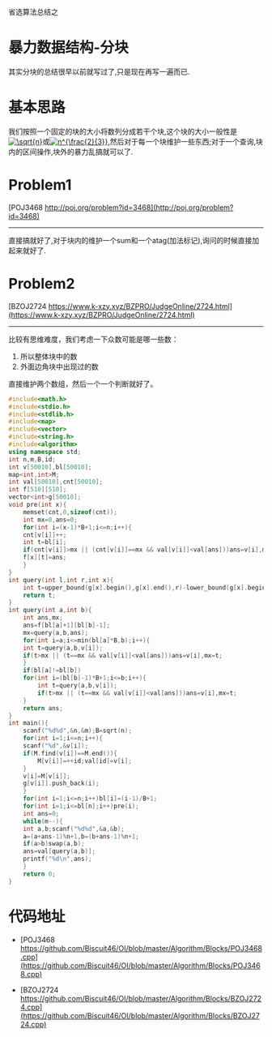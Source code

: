 省选算法总结之
# 暴力数据结构-分块

其实分块的总结很早以前就写过了,只是现在再写一遍而已.

# 基本思路
我们按照一个固定的块的大小将数列分成若干个块,这个块的大小一般性是<a href="https://www.codecogs.com/eqnedit.php?latex=\sqrt{n}" target="_blank"><img src="https://latex.codecogs.com/gif.latex?\sqrt{n}" title="\sqrt{n}" /></a>或<a href="https://www.codecogs.com/eqnedit.php?latex=n^{\frac{2}{3}}" target="_blank"><img src="https://latex.codecogs.com/gif.latex?n^{\frac{2}{3}}" title="n^{\frac{2}{3}}" /></a>,然后对于每一个块维护一些东西;对于一个查询,块内的区间操作,块外的暴力乱搞就可以了.

# Problem1

[POJ3468 http://poj.org/problem?id=3468](http://poj.org/problem?id=3468)

--------
直接搞就好了,对于块内的维护一个sum和一个atag(加法标记),询问的时候直接加起来就好了.


# Problem2
[BZOJ2724 https://www.k-xzy.xyz/BZPRO/JudgeOnline/2724.html](https://www.k-xzy.xyz/BZPRO/JudgeOnline/2724.html)  

--------
比较有思维难度，我们考虑一下众数可能是哪一些数：
1. 所以整体块中的数
2. 外面边角块中出现过的数

直接维护两个数组，然后一个一个判断就好了。
```cpp
#include<math.h>
#include<stdio.h>
#include<stdlib.h>
#include<map>
#include<vector>
#include<string.h>
#include<algorithm>
using namespace std;
int n,m,B,id;
int v[50010],bl[50010];
map<int,int>M;
int val[50010],cnt[50010];
int f[510][510];
vector<int>g[50010];
void pre(int x){
    memset(cnt,0,sizeof(cnt));
    int mx=0,ans=0;
    for(int i=(x-1)*B+1;i<=n;i++){
	cnt[v[i]]++;
	int t=bl[i];
	if(cnt[v[i]]>mx || (cnt[v[i]]==mx && val[v[i]]<val[ans]))ans=v[i],mx=cnt[v[i]];
	f[x][t]=ans;
    }
}
int query(int l,int r,int x){
    int t=upper_bound(g[x].begin(),g[x].end(),r)-lower_bound(g[x].begin(),g[x].end(),l);
    return t;
}
int query(int a,int b){
    int ans,mx;
    ans=f[bl[a]+1][bl[b]-1];
    mx=query(a,b,ans);
    for(int i=a;i<=min(bl[a]*B,b);i++){
	int t=query(a,b,v[i]);
	if(t>mx || (t==mx && val[v[i]]<val[ans]))ans=v[i],mx=t;
    }
    if(bl[a]!=bl[b])
	for(int i=(bl[b]-1)*B+1;i<=b;i++){
	    int t=query(a,b,v[i]);
	    if(t>mx || (t==mx && val[v[i]]<val[ans]))ans=v[i],mx=t;
	}
    return ans;
}
int main(){
    scanf("%d%d",&n,&m);B=sqrt(n);
    for(int i=1;i<=n;i++){
	scanf("%d",&v[i]);
	if(M.find(v[i])==M.end()){
	    M[v[i]]=++id;val[id]=v[i];
	}
	v[i]=M[v[i]];
	g[v[i]].push_back(i);
    }
    for(int i=1;i<=n;i++)bl[i]=(i-1)/B+1;
    for(int i=1;i<=bl[n];i++)pre(i);
    int ans=0;
    while(m--){
	int a,b;scanf("%d%d",&a,&b);
	a=(a+ans-1)%n+1,b=(b+ans-1)%n+1;
	if(a>b)swap(a,b);
	ans=val[query(a,b)];
	printf("%d\n",ans);
    }
    return 0;
}
```
# 代码地址
- [POJ3468 https://github.com/Biscuit46/OI/blob/master/Algorithm/Blocks/POJ3468.cpp](https://github.com/Biscuit46/OI/blob/master/Algorithm/Blocks/POJ3468.cpp)

- [BZOJ2724 https://github.com/Biscuit46/OI/blob/master/Algorithm/Blocks/BZOJ2724.cpp](https://github.com/Biscuit46/OI/blob/master/Algorithm/Blocks/BZOJ2724.cpp)
